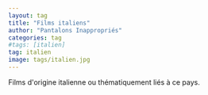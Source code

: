 ```yaml
---
layout: tag
title: "Films italiens"
author: "Pantalons Inappropriés"
categories: tag
#tags: [italien]
tag: italien
image: tags/italien.jpg
---
```


Films d'origine italienne ou thématiquement liés à ce pays.
